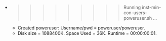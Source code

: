 * >>>>>>>>> Running inst-min-con-users-poweruser.sh ...
  * Created poweruser: Username/pwd = poweruser/poweruser.
  * Disk size = 1088400K. Space Used = 36K. Runtime = 00:00:00:01.
